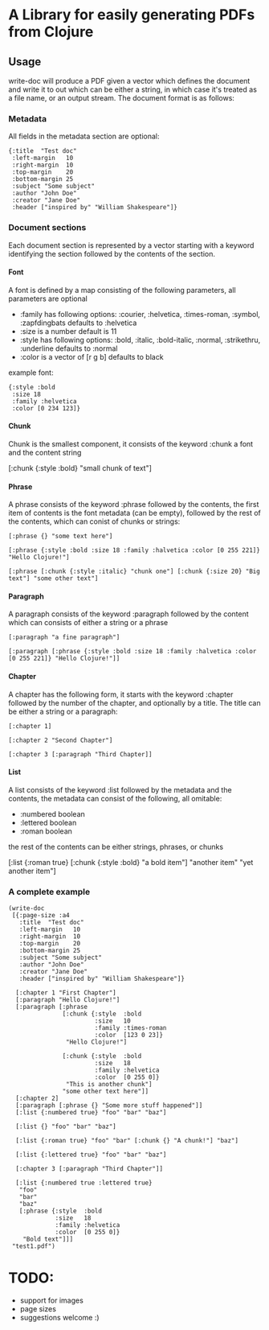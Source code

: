 # A Library for easily generating PDFs from Clojure 

## Usage

write-doc will produce a PDF given a vector which defines the document and write it to out which can be either a string, in which case it's treated as a file name, or an output stream. The document format is as follows:

### Metadata

All fields in the metadata section are optional:

    {:title  "Test doc"
     :left-margin   10
     :right-margin  10
     :top-margin    20
     :bottom-margin 25
     :subject "Some subject"
     :author "John Doe"
     :creator "Jane Doe"
     :header ["inspired by" "William Shakespeare"]}

### Document sections

Each document section is represented by a vector starting with a keyword identifying the section followed by the contents of the section.

#### Font

A font is defined by a map consisting of the following parameters, all parameters are optional

* :family has following options: :courier, :helvetica, :times-roman, :symbol, :zapfdingbats defaults to :helvetica
* :size is a number default is 11
* :style has following options: :bold, :italic, :bold-italic, :normal, :strikethru, :underline defaults to :normal
* :color is a vector of [r g b] defaults to black

example font:

    {:style :bold
     :size 18
     :family :helvetica
     :color [0 234 123]}


#### Chunk 

Chunk is the smallest component, it consists of the keyword :chunk a font and the content string 

   [:chunk {:style :bold} "small chunk of text"]

#### Phrase

A phrase consists of the keyword :phrase followed by the contents, the first item of contents is the font metadata (can be empty), followed by the rest of the contents, which can conist of chunks or strings:

    [:phrase {} "some text here"]

    [:phrase {:style :bold :size 18 :family :halvetica :color [0 255 221]} "Hello Clojure!"]
  
    [:phrase [:chunk {:style :italic} "chunk one"] [:chunk {:size 20} "Big text"] "some other text"]

#### Paragraph

A paragraph consists of the keyword :paragraph followed by the content which can consists of either a string or a phrase

    [:paragraph "a fine paragraph"]

    [:paragraph [:phrase {:style :bold :size 18 :family :halvetica :color [0 255 221]} "Hello Clojure!"]]

#### Chapter

A chapter has the following form, it starts with the keyword :chapter followed by the number of the chapter, and optionally by a title. The title can be either a string or a paragraph:


    [:chapter 1]

    [:chapter 2 "Second Chapter"]

    [:chapter 3 [:paragraph "Third Chapter]]

#### List

A list consists of the keyword :list followed by the metadata and the contents, the metadata can consist of the following, all omitable:

* :numbered boolean
* :lettered boolean
* :roman    boolean

the rest of the contents can be either strings, phrases, or chunks

   [:list {:roman true} [:chunk {:style :bold} "a bold item"] "another item" "yet another item"]


### A complete example

    (write-doc
     [{:page-size :a4
       :title  "Test doc"
       :left-margin   10
       :right-margin  10
       :top-margin    20
       :bottom-margin 25
       :subject "Some subject"
       :author "John Doe"
       :creator "Jane Doe"
       :header ["inspired by" "William Shakespeare"]}
       
      [:chapter 1 "First Chapter"]
      [:paragraph "Hello Clojure!"]
      [:paragraph [:phrase 
                   [:chunk {:style  :bold
                            :size   10
                            :family :times-roman
                            :color  [123 0 23]}
                    "Hello Clojure!"]
               
                   [:chunk {:style  :bold
                            :size   18
                            :family :helvetica
                            :color  [0 255 0]}
                    "This is another chunk"]
                   "some other text here"]]
      [:chapter 2]
      [:paragraph [:phrase {} "Some more stuff happened"]]
      [:list {:numbered true} "foo" "bar" "baz"]

      [:list {} "foo" "bar" "baz"]

      [:list {:roman true} "foo" "bar" [:chunk {} "A chunk!"] "baz"]

      [:list {:lettered true} "foo" "bar" "baz"]

      [:chapter 3 [:paragraph "Third Chapter"]]
      
      [:list {:numbered true :lettered true} 
       "foo"
       "bar"
       "baz"
       [:phrase {:style  :bold
                 :size   18
                 :family :helvetica
                 :color  [0 255 0]}
        "Bold text"]]]
     "test1.pdf")


# TODO:

* support for images
* page sizes
* suggestions welcome :)







